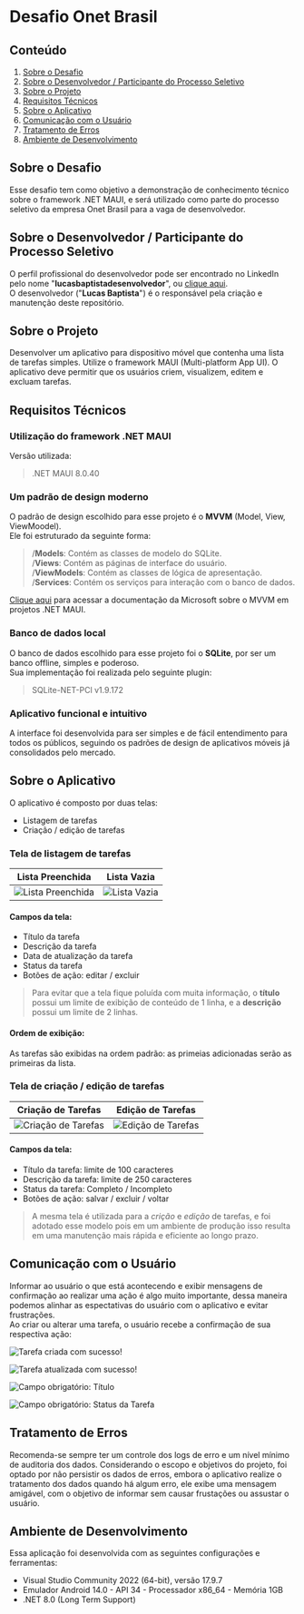 # Desafio Onet Brasil

## Conteúdo

1. [Sobre o Desafio](#Sobre-o-Desafio)
2. [Sobre o Desenvolvedor / Participante do Processo Seletivo](#sobre-o-desenvolvedor--participante-do-processo-seletivo)
3. [Sobre o Projeto](#sobre-o-projeto)
4. [Requisitos Técnicos](#requisitos-técnicos)
5. [Sobre o Aplicativo](#sobre-o-aplicativo)
6. [Comunicação com o Usuário](#comunicação-com-o-usuário)
7. [Tratamento de Erros](#tratamento-de-erros)
8. [Ambiente de Desenvolvimento](#ambiente-de-desenvolvimento)

## Sobre o Desafio

Esse desafio tem como objetivo a demonstração de conhecimento técnico sobre o framework .NET MAUI, e será utilizado como parte do processo seletivo da empresa Onet Brasil para a vaga de desenvolvedor.


## Sobre o Desenvolvedor / Participante do Processo Seletivo

O perfil profissional do desenvolvedor pode ser encontrado no LinkedIn pelo nome "**lucasbaptistadesenvolvedor**", ou [clique aqui](https://www.linkedin.com/in/lucasbaptistadesenvolvedor/).
<br>
O desenvolvedor ("**Lucas Baptista**") é o responsável pela criação e manutenção deste repositório.


## Sobre o Projeto

Desenvolver um aplicativo para dispositivo móvel que contenha uma lista de tarefas simples.
Utilize o framework MAUI (Multi-platform App UI). O aplicativo deve permitir que os usuários criem,
visualizem, editem e excluam tarefas.


## Requisitos Técnicos

### Utilização do framework .NET MAUI

Versão utilizada:

> .NET MAUI 8.0.40

### Um padrão de design moderno 

O padrão de design escolhido para esse projeto é o **MVVM** (Model, View, ViewMoodel).<br>
Ele foi estruturado da seguinte forma:

> /**Models**: Contém as classes de modelo do SQLite.<br>
> /**Views**: Contém as páginas de interface do usuário.<br>
> /**ViewModels**: Contém as classes de lógica de apresentação.<br>
> /**Services**: Contém os serviços para interação com o banco de dados.

[Clique aqui](https://learn.microsoft.com/pt-br/dotnet/maui/xaml/fundamentals/mvvm?view=net-maui-8.0) para acessar a documentação da Microsoft sobre o MVVM em projetos .NET MAUI.

### Banco de dados local

O banco de dados escolhido para esse projeto foi o **SQLite**, por ser um banco offline, simples e poderoso.<br>
Sua implementação foi realizada pelo seguinte plugin:

> SQLite-NET-PCl v1.9.172

### Aplicativo funcional e intuitivo

A interface foi desenvolvida para ser simples e de fácil entendimento para todos os públicos, seguindo os padrões de design de aplicativos móveis já consolidados pelo mercado.


## Sobre o Aplicativo

O aplicativo é composto por duas telas:
- Listagem de tarefas
- Criação / edição de tarefas

### Tela de listagem de tarefas

| Lista Preenchida	| Lista Vazia       |
|------------------	|-----------------	|
| ![Lista Preenchida](https://github.com/lucasbsp/DesafioOnetBrasil/assets/30881240/8a173501-9659-4f67-ab98-49ddc7bbd880)                 	| ![Lista Vazia](https://github.com/lucasbsp/DesafioOnetBrasil/assets/30881240/c1e3358f-5f27-4fff-b1b8-36764bfa3510)                	|

#### Campos da tela:

- Título da tarefa
- Descrição da tarefa
- Data de atualização da tarefa
- Status da tarefa
- Botões de ação: editar / excluir

> Para evitar que a tela fique poluída com muita informação, o **título** possui um limite de exibição de conteúdo de 1 linha, e a **descrição** possui um limite de 2 linhas.

#### Ordem de exibição:

As tarefas são exibidas na ordem padrão: as primeias adicionadas serão as primeiras da lista.

### Tela de criação / edição de tarefas

| Criação de Tarefas    | Edição de Tarefas 	|
|---------------------	|--------------------	|
| ![Criação de Tarefas](https://github.com/lucasbsp/DesafioOnetBrasil/assets/30881240/568eacec-518f-43c1-96de-0694a618db60)                 	| ![Edição de Tarefas](https://github.com/lucasbsp/DesafioOnetBrasil/assets/30881240/c4716a5d-9178-40a7-81cf-9de80ab0853c)                	|


#### Campos da tela:

- Título da tarefa: limite de 100 caracteres
- Descrição da tarefa: limite de 250 caracteres
- Status da tarefa: Completo / Incompleto
- Botões de ação: salvar / excluir / voltar

> A mesma tela é utilizada para a _crição_ e _edição_ de tarefas, e foi adotado esse modelo pois em um ambiente de produção isso resulta em uma manutenção mais rápida e eficiente ao longo prazo.

## Comunicação com o Usuário

Informar ao usuário o que está acontecendo e exibir mensagens de confirmação ao realizar uma ação é algo muito importante, dessa maneira podemos alinhar as espectativas do usuário com o aplicativo e evitar frustrações.<br>
Ao criar ou alterar uma tarefa, o usuário recebe a confirmação de sua respectiva ação:

![Tarefa criada com sucesso!](https://github.com/lucasbsp/DesafioOnetBrasil/assets/30881240/15deef51-e9cf-495a-88d5-bf0c48af5d56)

![Tarefa atualizada com sucesso!](https://github.com/lucasbsp/DesafioOnetBrasil/assets/30881240/ce8d9ac1-737c-43d5-94db-6de8a07cbfa3)

![Campo obrigatório: Título](https://github.com/lucasbsp/DesafioOnetBrasil/assets/30881240/d7e28f3a-0d5a-4c92-aacc-32bfebe11750)

![Campo obrigatório: Status da Tarefa](https://github.com/lucasbsp/DesafioOnetBrasil/assets/30881240/31077c4a-1b1a-41f2-bc87-06144ca9c5a3)


## Tratamento de Erros

Recomenda-se sempre ter um controle dos logs de erro e um nível mínimo de auditoria dos dados. Considerando o escopo e objetivos do projeto, foi optado por não persistir os dados de erros, embora o aplicativo realize o tratamento dos dados quando há algum erro, ele exibe uma mensagem amigável, com o objetivo de informar sem causar frustações ou assustar o usuário.


## Ambiente de Desenvolvimento

Essa aplicação foi desenvolvida com as seguintes configurações e ferramentas:
- Visual Studio Community 2022 (64-bit), versão 17.9.7
- Emulador Android 14.0 - API 34 - Processador x86_64 - Memória 1GB
- .NET 8.0 (Long Term Support)
